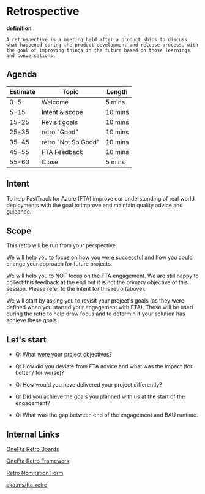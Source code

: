 # Retrospective 

**definition**
 
`A retrospective is a meeting held after a product ships to discuss what happened during the product development and release process, with the goal of improving things in the future based on those learnings and conversations.`

## Agenda

Estimate | Topic               | Length
---      | ---                 |---
0-5      | Welcome             | 5 mins
5-15     | Intent & scope      | 10 mins
15-25    | Revisit goals       | 10 mins
25-35    | retro "Good"        | 10 mins
35-45    | retro "Not So Good" | 10 mins
45-55    | FTA Feedback        | 10 mins
55-60    | Close               | 5 mins

## Intent
 
To help FastTrack for Azure (FTA) improve our understanding of real world deployments with the goal to improve and maintain quality advice and guidance. 

## Scope
 
This retro will be run from your perspective.
 
We will help you to focus on how you were successful and how you could change your approach for future projects.  
 
We will help you to NOT focus on the FTA engagement. We are still happy to collect this feedback at the end but it is not the primary objective of this session. Please refer to the intent for this retro (above). 
 
We will start by asking you to revisit your project's goals (as they were defined when you started your engagement with FTA). These will be used during the retro to help draw focus and to determin if your solution has achieve these goals.

## Let's start

- Q: What were your project objectives?

- Q: How did you deviate from FTA advice and what was the impact (for better / for worse)?

- Q: How would you have delivered your project differently?

- Q: Did you achieve the goals you planned with us at the start of the engagement?

- Q: What was the gap between end of the engagement and BAU runtime.

## Internal Links

[OneFta Retro Boards](https://azurefasttrack.visualstudio.com/OneFTA/_apps/hub/ms-devlabs.team-retrospectives.home)

[OneFta Retro Framework ](https://dev.azure.com/azurefasttrack/OneFTA/_wiki/wikis/FTA%20Wiki/7959/Retrospective-Framework)

[Retro Nomitation Form](https://forms.office.com/Pages/DesignPageV2.aspx?origin=NeoPortalPage&subpage=design&id=v4j5cvGGr0GRqy180BHbR5tL2Toxt-FHhDIUz1TuYuNUNFlGU0pMTkVBOUVFN1ROQUE2TVg2SlZMUi4u)

[aka.ms/fta-retro](https://aka.ms/fta-retro)

